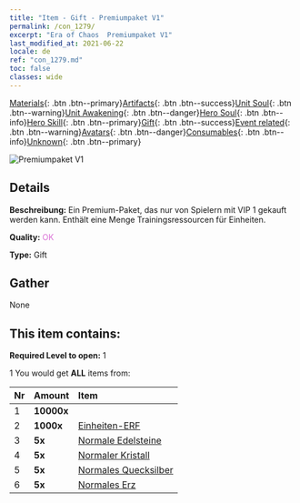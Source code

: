 ```yaml
---
title: "Item - Gift - Premiumpaket V1"
permalink: /con_1279/
excerpt: "Era of Chaos  Premiumpaket V1"
last_modified_at: 2021-06-22
locale: de
ref: "con_1279.md"
toc: false
classes: wide
---
```

 [Materials](/ItemsDE/){: .btn .btn--primary}[Artifacts](/ItemsDE/Artifacts/){: .btn .btn--success}[Unit Soul](/ItemsDE/UnitSoul/){: .btn .btn--warning}[Unit Awakening](/ItemsDE/UnitAwakening/){: .btn .btn--danger}[Hero Soul](/ItemsDE/HeroSoul/){: .btn .btn--info}[Hero Skill](/ItemsDE/HeroSkill/){: .btn .btn--primary}[Gift](/ItemsDE/Gift/){: .btn .btn--success}[Event related](/ItemsDE/Events/){: .btn .btn--warning}[Avatars](/ItemsDE/Avatars/){: .btn .btn--danger}[Consumables](/ItemsDE/Consumables/){: .btn .btn--info}[Unknown](/ItemsDE/Unknown/){: .btn .btn--primary}

 ![Premiumpaket V1](/images/t/i_905001.png)

## Details
 **Beschreibung:** Ein Premium-Paket, das nur von Spielern mit VIP 1 gekauft werden kann. Enthält eine Menge Trainingsressourcen für Einheiten.

 **Quality:** <span style="color: #DA70D6">OK</span>

 **Type:** Gift

## Gather

  None

## This item contains:

 **Required Level to open:** 1

 1 You would get **ALL** items  from:

  | Nr | Amount |     Item    |
  |:---|:-------|:------------|
  | 1 |  **10000x** | <i class="fas fa-coins"/> |  | 
  | 2 |  **1000x** | [Einheiten-ERF](/ItemsDE/con_902/) |  | 
  | 3 |  **5x** | [Normale Edelsteine](/ItemsDE/mat_10/) |  | 
  | 4 |  **5x** | [Normaler Kristall](/ItemsDE/mat_11/) |  | 
  | 5 |  **5x** | [Normales Quecksilber](/ItemsDE/mat_8/) |  | 
  | 6 |  **5x** | [Normales Erz](/ItemsDE/mat_6/) |  | 
